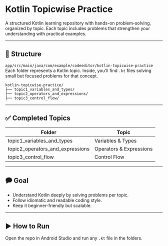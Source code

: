 # Kotlin Topicwise Practice

A structured Kotlin learning repository with hands-on problem-solving, organized by topic. Each topic includes problems that strengthen your understanding with practical examples.

---

## 📁 Structure

`app/src/main/java/com/example/codeeditor/kotlin-topicwise-practice`       
Each folder represents a Kotlin topic. Inside, you'll find `.kt` files solving small but focused problems for that concept.

```
kotlin-topicwise-practice/       
├── topic1_variables_and_types/
├── topic2_operators_and_expressions/
├── topic3_control_flow/
```

---

## ✅ Completed Topics

| Folder                           | Topic                   |
|----------------------------------|-------------------------|
| topic1_variables_and_types       | Variables & Types       |
| topic2_operators_and_expressions | Operators & Expressions |
| topic3_control_flow              | Control Flow            |

---

## 🗭 Goal

- Understand Kotlin deeply by solving problems per topic.
- Follow idiomatic and readable coding style.
- Keep it beginner-friendly but scalable.

---

## ▶️ How to Run

Open the repo in Android Studio and run any `.kt` file in the folders.

